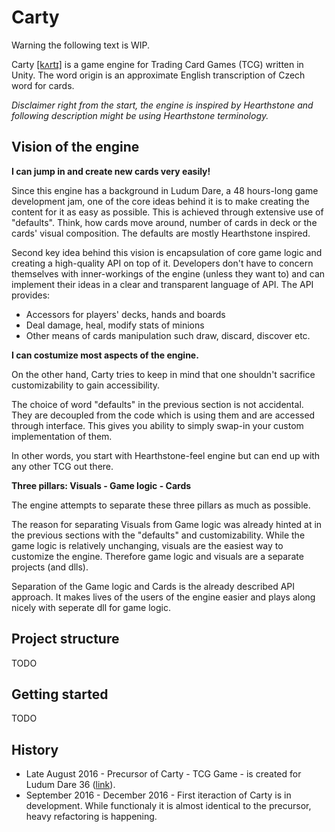 # Carty

Warning the following text is WIP.

Carty [[kʌrtɪ]](https://en.wikipedia.org/wiki/Help:IPA_for_English) is a game engine for Trading Card Games (TCG) written in Unity. The word origin is an approximate English transcription of Czech word for cards.

*Disclaimer right from the start, the engine is inspired by Hearthstone and following description might be using Hearthstone terminology.*

## Vision of the engine

__I can jump in and create new cards very easily!__

Since this engine has a background in Ludum Dare, a 48 hours-long game development jam, one of the core ideas behind it is to make creating the content for it as easy as possible. This is achieved through extensive use of "defaults". Think, how cards move around, number of cards in deck or the cards' visual composition. The defaults are mostly Hearthstone inspired.

Second key idea behind this vision is encapsulation of core game logic and creating a high-quality API on top of it. Developers don't have to concern themselves with inner-workings of the engine (unless they want to) and can implement their ideas in a clear and transparent language of API. The API provides:

* Accessors for players' decks, hands and boards
* Deal damage, heal, modify stats of minions
* Other means of cards manipulation such draw, discard, discover etc.

__I can costumize most aspects of the engine.__

On the other hand, Carty tries to keep in mind that one shouldn't sacrifice customizability to gain accessibility.

The choice of word "defaults" in the previous section is not accidental. They are decoupled from the code which is using them and are accessed through interface. This gives you ability to simply swap-in your custom implementation of them.

In other words, you start with Hearthstone-feel engine but can end up with any other TCG out there.

__Three pillars: Visuals - Game logic - Cards__  

The engine attempts to separate these three pillars as much as possible. 

The reason for separating Visuals from Game logic was already hinted at in the previous sections with the "defaults" and customizability. While the game logic is relatively unchanging, visuals are the easiest way to customize the engine. Therefore game logic and visuals are a separate projects (and dlls).

Separation of the Game logic and Cards is the already described API approach. It makes lives of the users of the engine easier and plays along nicely with seperate dll for game logic.

## Project structure

TODO

## Getting started

TODO

## History

* Late August 2016 - Precursor of Carty - TCG Game - is created for Ludum Dare 36 ([link](http://ludumdare.com/compo/ludum-dare-36/?action=preview&uid=36014)). 
* September 2016 - December 2016 - First iteraction of Carty is in development. While functionaly it is almost identical to the precursor, heavy refactoring is happening.